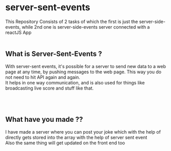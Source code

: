 # server-sent-events
This Repository Consists of 2 tasks of which the first is just the server-side-events, while 2nd one is server-side-events server connected with a reactJS App </br>
</br>
<h2>What is Server-Sent-Events ? </h2>
With server-sent events, it's possible for a server to send new data to a web page at any time, by pushing messages to the web page. This way you do not need to hit API again and again.</br>
It helps in one way communication, and is also used for things like broadcasting live score and stuff like that.

<br/><br/>
<h2>What have you made ??</h2>
I have made a server where you can post your joke which with the help of directly gets stored into the array with the help of server sent event
<br/>Also the same thing will get updated on the front end too
